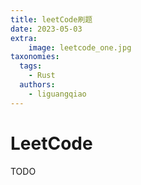 ```yaml
---
title: leetCode刷题
date: 2023-05-03
extra:
    image: leetcode_one.jpg
taxonomies:
  tags:
    - Rust
  authors:
    - liguangqiao
---
```


# LeetCode

TODO